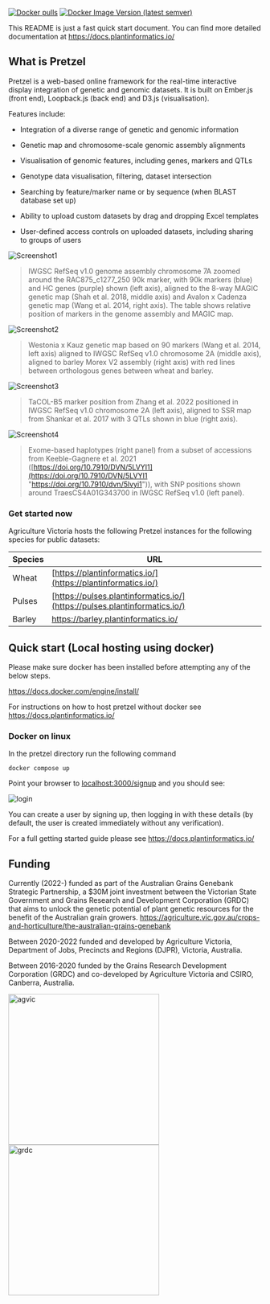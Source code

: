 

[![Docker pulls](https://img.shields.io/docker/pulls/plantinformaticscollaboration/pretzel.svg?logo=docker&style=for-the-badge)](https://hub.docker.com/r/plantinformaticscollaboration/pretzel)
[![Docker Image Version  (latest semver)](https://img.shields.io/docker/v/plantinformaticscollaboration/pretzel.svg?logo=docker&style=for-the-badge)](https://hub.docker.com/r/plantinformaticscollaboration/pretzel)

This README is just a fast quick start document. You can find more detailed documentation at https://docs.plantinformatics.io/

## What is Pretzel

Pretzel is a web-based online framework for the real-time interactive display integration of genetic and genomic datasets. It is built on Ember.js (front end), Loopback.js (back end) and D3.js (visualisation).

Features include:

- Integration of a diverse range of genetic and genomic information

- Genetic map and chromosome-scale genomic assembly alignments

- Visualisation of genomic features, including genes, markers and QTLs

- Genotype data visualisation, filtering, dataset intersection

- Searching by feature/marker name or by sequence (when BLAST database set up)

- Ability to upload custom datasets  by drag and dropping Excel templates

- User-defined access controls on uploaded datasets, including sharing to groups of users

![Screenshot1](https://pretzel-images-public.s3.ap-southeast-2.amazonaws.com/screenshot1.png)

> IWGSC RefSeq v1.0 genome assembly chromosome 7A zoomed around the RAC875_c1277_250 90k marker, with 90k markers (blue) and HC genes (purple) shown (left axis), aligned to the 8-way MAGIC genetic map (Shah et al. 2018, middle axis) and Avalon x Cadenza genetic map (Wang et al. 2014, right axis). The table shows relative position of markers in the genome assembly and MAGIC map.

![Screenshot2](https://pretzel-images-public.s3.ap-southeast-2.amazonaws.com/screenshot2.png)

> Westonia x Kauz genetic map based on 90 markers (Wang et al. 2014, left axis) aligned to IWGSC RefSeq v1.0 chromosome 2A (middle axis), aligned to barley Morex V2 assembly (right axis) with red lines between orthologous genes between wheat and barley.

![Screenshot3](https://pretzel-images-public.s3.ap-southeast-2.amazonaws.com/screenshot3.png)

> TaCOL-B5 marker position from Zhang et al. 2022 positioned in IWGSC RefSeq v1.0 chromosome 2A (left axis), aligned to SSR map from Shankar et al. 2017 with 3 QTLs shown in blue (right axis).

![Screenshot4](https://pretzel-images-public.s3.ap-southeast-2.amazonaws.com/screenshot4.png)

> Exome-based haplotypes (right panel) from a subset of accessions from Keeble-Gagnere et al. 2021 ([https://doi.org/10.7910/DVN/5LVYI1](https://doi.org/10.7910/DVN/5LVYI1 "https://doi.org/10.7910/dvn/5lvyi1")), with SNP positions shown around TraesCS4A01G343700 in IWGSC RefSeq v1.0 (left panel).

### Get started now

Agriculture Victoria hosts the following Pretzel instances for the following species for public datasets:

| Species | URL |
|--|--|
| Wheat | [https://plantinformatics.io/](https://plantinformatics.io/) |
| Pulses | [https://pulses.plantinformatics.io/](https://pulses.plantinformatics.io/) |
| Barley | https://barley.plantinformatics.io/  |

## Quick start (Local hosting using docker)

Please make sure docker has been installed before attempting any of the below steps.

https://docs.docker.com/engine/install/

For instructions on how to host pretzel without docker see https://docs.plantinformatics.io/

### Docker on linux

In the pretzel directory run the following command 

    docker compose up

Point your browser to [localhost:3000/signup](http://localhost:3000/signup) and you should see:

![login](https://pretzel-images-public.s3.ap-southeast-2.amazonaws.com/screenshot5.png)

You can create a user by signing up, then logging in with these details (by default, the user is created immediately without any  verification).

For a full getting started guide please see https://docs.plantinformatics.io/


## Funding

Currently (2022-) funded as part of the Australian Grains Genebank Strategic Partnership, a $30M joint investment between the Victorian State Government and Grains Research and Development Corporation (GRDC) that aims to unlock the genetic potential of plant genetic resources for the benefit of the Australian grain growers.
https://agriculture.vic.gov.au/crops-and-horticulture/the-australian-grains-genebank

Between 2020-2022 funded and developed by Agriculture Victoria, Department of Jobs, Precincts and Regions (DJPR), Victoria, Australia.

Between 2016-2020 funded by the Grains Research Development Corporation (GRDC) and co-developed by Agriculture Victoria and CSIRO, Canberra, Australia.

<img alt="agvic" src="https://agriculture.vic.gov.au/__data/assets/git_bridge/0004/866065/dist/images/agriculture-logo.svg" width="300"><img alt="grdc" src="https://agriculture.vic.gov.au/__data/assets/image/0005/906422/GRDC-logo.jpg" width="300">

